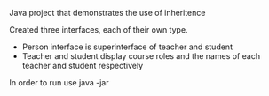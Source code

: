 Java project that demonstrates the use of inheritence

Created three interfaces, each of their own type.
 - Person interface is superinterface of teacher and student
 - Teacher and student display course roles and the names of each teacher and student respectively
 
 In order to run use java -jar <jar filename>